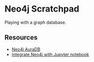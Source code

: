 # Neo4j Scratchpad

Playing with a graph database.

## Resources

* [Neo4j AuraDB](https://console.neo4j.io/)
* [Integrate Neo4j with Jupyter notebook](https://medium.com/@technologydata25/connect-neo4j-to-jupyter-notebook-c178f716d6d5)

